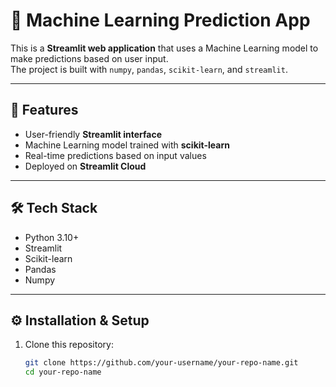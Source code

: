 # 🚀 Machine Learning Prediction App

This is a **Streamlit web application** that uses a Machine Learning model to make predictions based on user input.  
The project is built with `numpy`, `pandas`, `scikit-learn`, and `streamlit`.

---

## 📌 Features
- User-friendly **Streamlit interface**  
- Machine Learning model trained with **scikit-learn**  
- Real-time predictions based on input values  
- Deployed on **Streamlit Cloud**  

---

## 🛠️ Tech Stack
- Python 3.10+  
- Streamlit  
- Scikit-learn  
- Pandas  
- Numpy  

---

## ⚙️ Installation & Setup

1. Clone this repository:
   ```bash
   git clone https://github.com/your-username/your-repo-name.git
   cd your-repo-name
